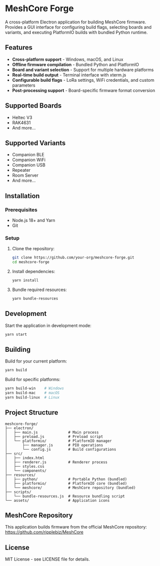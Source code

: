 # MeshCore Forge

A cross-platform Electron application for building MeshCore firmware. Provides a GUI interface for configuring build flags, selecting boards and variants, and executing PlatformIO builds with bundled Python runtime.

## Features

- **Cross-platform support** - Windows, macOS, and Linux
- **Offline firmware compilation** - Bundled Python and PlatformIO
- **Board and variant selection** - Support for multiple hardware platforms
- **Real-time build output** - Terminal interface with xterm.js
- **Configurable build flags** - LoRa settings, WiFi credentials, and custom parameters
- **Post-processing support** - Board-specific firmware format conversion

## Supported Boards

- Heltec V3
- RAK4631
- And more...

## Supported Variants

- Companion BLE
- Companion WiFi
- Companion USB
- Repeater
- Room Server
- And more...

## Installation

### Prerequisites

- Node.js 18+ and Yarn
- Git

### Setup

1. Clone the repository:
   ```bash
   git clone https://github.com/your-org/meshcore-forge.git
   cd meshcore-forge
   ```

2. Install dependencies:
   ```bash
   yarn install
   ```

3. Bundle required resources:
   ```bash
   yarn bundle-resources
   ```

## Development

Start the application in development mode:
```bash
yarn start
```

## Building

Build for your current platform:
```bash
yarn build
```

Build for specific platforms:
```bash
yarn build-win    # Windows
yarn build-mac    # macOS
yarn build-linux  # Linux
```

## Project Structure

```
meshcore-forge/
├── electron/
│   ├── main.js              # Main process
│   ├── preload.js           # Preload script
│   └── platformio/          # PlatformIO manager
│       ├── manager.js       # PIO operations
│       └── config.js        # Build configurations
├── src/
│   ├── index.html
│   ├── renderer.js          # Renderer process
│   ├── styles.css
│   └── components/
├── resources/
│   ├── python/              # Portable Python (bundled)
│   ├── platformio/          # PlatformIO core (bundled)
│   └── meshcore/            # MeshCore repository (bundled)
├── scripts/
│   └── bundle-resources.js  # Resource bundling script
└── assets/                  # Application icons
```

## MeshCore Repository

This application builds firmware from the official MeshCore repository:
https://github.com/ripplebiz/MeshCore

## License

MIT License - see LICENSE file for details.